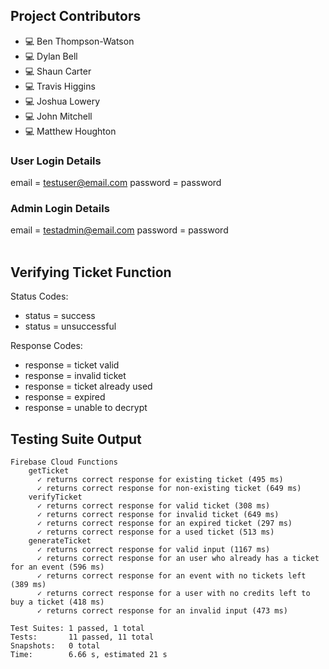 ## Project Contributors

- 💻 Ben Thompson-Watson
- 💻 Dylan Bell
- 💻 Shaun Carter
- 💻 Travis Higgins
- 💻 Joshua Lowery
- 💻 John Mitchell
- 💻 Matthew Houghton

### User Login Details

email = testuser@email.com
password = password

### Admin Login Details

email = testadmin@email.com
password = password
<br>
<br>

## Verifying Ticket Function

Status Codes:

* status = success
* status = unsuccessful 

Response Codes:

* response = ticket valid
* response = invalid ticket
* response = ticket already used
* response = expired
* response = unable to decrypt


## Testing Suite Output
```
Firebase Cloud Functions
    getTicket
      ✓ returns correct response for existing ticket (495 ms)
      ✓ returns correct response for non-existing ticket (649 ms)
    verifyTicket
      ✓ returns correct response for valid ticket (308 ms)
      ✓ returns correct response for invalid ticket (649 ms)
      ✓ returns correct response for an expired ticket (297 ms)
      ✓ returns correct response for a used ticket (513 ms)
    generateTicket
      ✓ returns correct response for valid input (1167 ms)
      ✓ returns correct response for an user who already has a ticket for an event (596 ms)
      ✓ returns correct response for an event with no tickets left (389 ms)
      ✓ returns correct response for a user with no credits left to buy a ticket (418 ms)
      ✓ returns correct response for an invalid input (473 ms)

Test Suites: 1 passed, 1 total
Tests:       11 passed, 11 total
Snapshots:   0 total
Time:        6.66 s, estimated 21 s
```